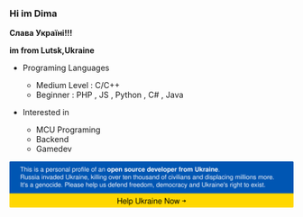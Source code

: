 ### Hi im Dima

**Слава Україні!!!**

**im from Lutsk,Ukraine** 



- Programing Languages
   * Medium Level : C/C++
   * Beginner : PHP , JS , Python , C# , Java
   
- Interested in
  * MCU Programing
  * Backend
  * Gamedev
    
[![Stand With Ukraine](https://raw.githubusercontent.com/vshymanskyy/StandWithUkraine/main/banner-personal-page.svg)](https://stand-with-ukraine.pp.ua)
